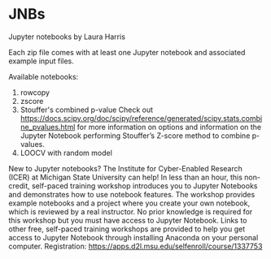 # JNBs
Jupyter notebooks by Laura Harris

Each zip file comes with at least one Jupyter notebook and associated example input files.

Available notebooks:
1) rowcopy
2) zscore
3) Stouffer's combined p-value
Check out https://docs.scipy.org/doc/scipy/reference/generated/scipy.stats.combine_pvalues.html for more information on options and information on the Jupyter Notebook performing Stouffer’s Z-score method to combine p-values.
5) LOOCV with random model

New to Jupyter notebooks? The Institute for Cyber-Enabled Research (ICER) at Michigan State University can help! In less than an hour, this non-credit, self-paced training workshop introduces you to Jupyter Notebooks and demonstrates how to use notebook features. The workshop provides example notebooks and a project where you create your own notebook, which is reviewed by a real instructor. No prior knowledge is required for this workshop but you must have access to Jupyter Notebook. Links to other free, self-paced training workshops are provided to help you get access to Jupyter Notebook through installing Anaconda on your personal computer. Registration: https://apps.d2l.msu.edu/selfenroll/course/1337753

